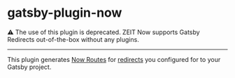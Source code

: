 # gatsby-plugin-now

⚠️ The use of this plugin is deprecated. ZEIT Now supports Gatsby Redirects out-of-the-box without any plugins.

---

This plugin generates [Now Routes](https://zeit.co/docs/v2/advanced/routes) for [redirects](https://www.gatsbyjs.org/docs/actions/#createRedirect) you configured for to your Gatsby project.
